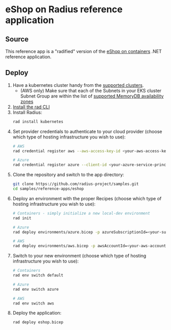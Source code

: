 # eShop on Radius reference application

## Source

This reference app is a "radified" version of the [eShop on containers](https://github.com/dotnet-architecture/eShopOnContainers) .NET reference application.

## Deploy

1. Have a kubernetes cluster handy from the [supported clusters](https://docs.radapp.io/guides/operations/kubernetes/overview/#supported-kubernetes-clusters).
   - (AWS only) Make sure that each of the Subnets in your EKS cluster Subnet Group are within the list of [supported MemoryDB availability zones](https://docs.aws.amazon.com/memorydb/latest/devguide/subnetgroups.html) 
1. [Install the rad CLI](https://docs.radapp.io/getting-started/)
1. Install Radius:
   ```bash
   rad install kubernetes
   ```
1. Set provider credentials to authenticate to your cloud provider (choose which type of hosting infrastructure you wish to use):
   ```bash
   # AWS
   rad credential register aws --aws-access-key-id <your-aws-access-key-id> --aws-secret-access-key <your-aws-secret-access-key>

   # Azure
   rad credential register azure --client-id <your-azure-service-principal-client-id> --client-secret <your-azure-service-principal-client-secret> --tenant-id <your-azure-service-principal-tenant-id>
   ```
1. Clone the repository and switch to the app directory:
   ```bash
   git clone https://github.com/radius-project/samples.git
   cd samples/reference-apps/eshop
   ```
1. Deploy an environment with the proper Recipes (choose which type of hosting infrastructure you wish to use):
   ```bash
   # Containers - simply initialize a new local-dev environment
   rad init

   # Azure
   rad deploy environments/azure.bicep -p azureSubscriptionId=<your-sub-id> -p azureResourceGroup=<your-resource-group-name>

   # AWS
   rad deploy environments/aws.bicep -p awsAccountId=<your-aws-account-id> -p awsRegion=<your-aws-region> -p eksClusterName=<your-eks-cluster-name>
   ```
1. Switch to your new environment (choose which type of hosting infrastructure you wish to use):
   ```bash
   # Containers
   rad env switch default

   # Azure
   rad env switch azure

   # AWS
   rad env switch aws
   ```
1. Deploy the application:
   ```bash
   rad deploy eshop.bicep
   ```
